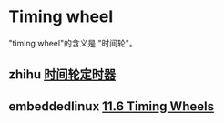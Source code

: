 # Timing wheel

"timing wheel"的含义是 "时间轮"。

## zhihu [时间轮定时器](https://zhuanlan.zhihu.com/p/84502375)



## embeddedlinux [11.6 Timing Wheels](http://www.embeddedlinux.org.cn/RTConforEmbSys/5107final/LiB0071.html)